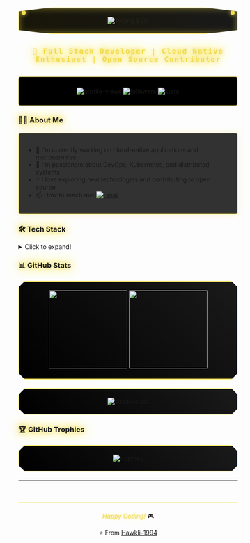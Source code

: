 <div align="center">
  <div style="background: linear-gradient(45deg, #000000, #1a1a1a);
              border: 2px solid #F0DB4F;
              padding: 20px;
              margin: 20px 0;
              position: relative;
              clip-path: polygon(0 15%, 15% 0, 85% 0, 100% 15%, 100% 85%, 85% 100%, 15% 100%, 0 85%);
              box-shadow: 0 0 20px #F0DB4F,
                         inset 0 0 15px rgba(240, 219, 79, 0.5);
              animation: borderGlow 2s ease-in-out infinite alternate;">
    <div style="position: absolute;
                top: 0;
                left: 0;
                width: 100%;
                height: 100%;
                background: linear-gradient(45deg, #F0DB4F 0%, transparent 100%);
                opacity: 0.1;">
    </div>
    <img src="https://readme-typing-svg.herokuapp.com?font=Orbitron&size=35&duration=4000&pause=1000&color=F0DB4F&background=000000&center=true&vCenter=true&width=800&height=80&lines=Hello%2C+I'm+Hawkli!;Welcome+to+my+GitHub+Profile!" alt="Typing SVG" />
    <div style="position: absolute;
                top: 5px;
                left: 5px;
                width: 10px;
                height: 10px;
                background: #F0DB4F;
                box-shadow: 0 0 10px #F0DB4F;
                border-radius: 50%;"></div>
    <div style="position: absolute;
                top: 5px;
                right: 5px;
                width: 10px;
                height: 10px;
                background: #F0DB4F;
                box-shadow: 0 0 10px #F0DB4F;
                border-radius: 50%;"></div>
  </div>
</div>

<h3 align="center" style="color: #F0DB4F;
                         text-shadow: 0 0 10px #F0DB4F;
                         font-family: 'Source Code Pro', monospace;
                         letter-spacing: 2px;
                         margin: 30px 0;">
  🚀 Full Stack Developer | Cloud Native Enthusiast | Open Source Contributor
</h3>

<div align="center" style="background: #000;
                          border: 1px solid #F0DB4F;
                          border-radius: 5px;
                          padding: 10px;
                          margin: 20px 0;
                          animation: glitch 2s infinite;">
  <p align="center">
    <img src="https://komarev.com/ghpvc/?username=hawkli-1994&label=Profile%20views&color=F0DB4F&style=flat" alt="profile-views">
    <img src="https://img.shields.io/github/followers/hawkli-1994?style=social" alt="followers">
    <img src="https://img.shields.io/github/stars/hawkli-1994?style=social" alt="stars">
  </p>
</div>

<style>
@keyframes glitch {
  0% {
    transform: translate(0);
  }
  20% {
    transform: translate(-2px, 2px);
  }
  40% {
    transform: translate(-2px, -2px);
  }
  60% {
    transform: translate(2px, 2px);
  }
  80% {
    transform: translate(2px, -2px);
  }
  100% {
    transform: translate(0);
  }
}

@keyframes neon {
  from {
    text-shadow: 0 0 10px #F0DB4F,
                 0 0 20px #F0DB4F,
                 0 0 30px #F0DB4F;
  }
  to {
    text-shadow: 0 0 5px #F0DB4F,
                 0 0 15px #F0DB4F,
                 0 0 25px #F0DB4F;
  }
}

h3, h2 {
  animation: neon 1.5s ease-in-out infinite alternate;
}

.tech-stack {
  background: rgba(0, 0, 0, 0.8);
  border: 1px solid #F0DB4F;
  border-radius: 5px;
  padding: 15px;
  margin: 20px 0;
  box-shadow: 0 0 15px rgba(240, 219, 79, 0.3);
}

.stats-card {
  transition: all 0.3s ease;
}

.stats-card:hover {
  transform: translateY(-5px);
  box-shadow: 0 0 20px #F0DB4F;
}

@keyframes borderGlow {
  from {
    box-shadow: 0 0 20px #F0DB4F,
                inset 0 0 15px rgba(240, 219, 79, 0.5);
  }
  to {
    box-shadow: 0 0 30px #F0DB4F,
                inset 0 0 25px rgba(240, 219, 79, 0.7);
  }
}

.cyberpunk-text {
  font-family: 'Orbitron', sans-serif;
  color: #F0DB4F;
  text-transform: uppercase;
  letter-spacing: 3px;
  position: relative;
  text-shadow: 2px 2px 0px #000,
               -2px -2px 0px #000,
               0 0 10px #F0DB4F;
}

.tech-badge {
  background: linear-gradient(45deg, #000000, #1a1a1a);
  border: 1px solid #F0DB4F;
  padding: 5px 10px;
  margin: 3px;
  border-radius: 3px;
  box-shadow: 0 0 10px rgba(240, 219, 79, 0.3);
  transition: all 0.3s ease;
}

.tech-badge:hover {
  transform: translateY(-2px);
  box-shadow: 0 0 15px #F0DB4F;
}
</style>

### 👨‍💻 About Me

<div class="tech-stack">

- 🔭 I'm currently working on cloud-native applications and microservices
- 🌱 I'm passionate about DevOps, Kubernetes, and distributed systems
- 💡 I love exploring new technologies and contributing to open source
- 📫 How to reach me: [![Email](https://img.shields.io/badge/Email-hawkli--1994@outlook.com-F0DB4F?style=flat-square&logo=gmail)](mailto:hawkli-1994@outlook.com)

</div>

### 🛠️ Tech Stack

<details>
<summary>Click to expand!</summary>

#### Languages
![Python](https://img.shields.io/badge/-Python-3776AB?style=flat-square&logo=Python&logoColor=white)
![JavaScript](https://img.shields.io/badge/-JavaScript-F7DF1E?style=flat-square&logo=javascript&logoColor=black)
![TypeScript](https://img.shields.io/badge/-TypeScript-007ACC?style=flat-square&logo=typescript&logoColor=white)
![Go](https://img.shields.io/badge/-Go-00ADD8?style=flat-square&logo=go&logoColor=white)
![Rust](https://img.shields.io/badge/-Rust-000000?style=flat-square&logo=rust&logoColor=white)

#### Frontend
![React](https://img.shields.io/badge/-React-61DAFB?style=flat-square&logo=react&logoColor=black)
![Vue.js](https://img.shields.io/badge/-Vue.js-4FC08D?style=flat-square&logo=vue.js&logoColor=white)
![Next.js](https://img.shields.io/badge/-Next.js-000000?style=flat-square&logo=next.js&logoColor=white)

#### Backend
![Node.js](https://img.shields.io/badge/-Node.js-339933?style=flat-square&logo=node.js&logoColor=white)
![Django](https://img.shields.io/badge/-Django-092E20?style=flat-square&logo=django&logoColor=white)
![Flask](https://img.shields.io/badge/-Flask-000000?style=flat-square&logo=flask&logoColor=white)

#### Database & Cache
![PostgreSQL](https://img.shields.io/badge/-PostgreSQL-336791?style=flat-square&logo=postgresql&logoColor=white)
![MySQL](https://img.shields.io/badge/-MySQL-4479A1?style=flat-square&logo=mysql&logoColor=white)
![Redis](https://img.shields.io/badge/-Redis-DC382D?style=flat-square&logo=redis&logoColor=white)

#### DevOps & Cloud
![Docker](https://img.shields.io/badge/-Docker-2496ED?style=flat-square&logo=docker&logoColor=white)
![Kubernetes](https://img.shields.io/badge/-Kubernetes-326CE5?style=flat-square&logo=kubernetes&logoColor=white)
![AWS](https://img.shields.io/badge/-AWS-232F3E?style=flat-square&logo=amazon-aws&logoColor=white)
![GCP](https://img.shields.io/badge/-GCP-4285F4?style=flat-square&logo=google-cloud&logoColor=white)

</details>

### 📊 GitHub Stats

<div align="center" class="stats-card" style="background: linear-gradient(45deg, #000000, #1a1a1a);
                                            border: 2px solid #F0DB4F;
                                            padding: 20px;
                                            margin: 20px 0;
                                            clip-path: polygon(0 15px, 15px 0, calc(100% - 15px) 0, 100% 15px, 100% calc(100% - 15px), calc(100% - 15px) 100%, 15px 100%, 0 calc(100% - 15px));">
  <img height="180em" src="https://github-readme-stats.vercel.app/api?username=hawkli-1994&show_icons=true&theme=dark&hide_border=true&include_all_commits=true&count_private=true&title_color=F0DB4F&icon_color=F0DB4F&text_color=F0DB4F&bg_color=000000"/>
  <img height="180em" src="https://github-readme-stats.vercel.app/api/top-langs/?username=hawkli-1994&layout=compact&langs_count=8&hide_border=true&theme=dark&title_color=F0DB4F&text_color=F0DB4F&bg_color=000000"/>
</div>

<div align="center" class="stats-card" style="background: linear-gradient(45deg, #000000, #1a1a1a);
                                            border: 2px solid #F0DB4F;
                                            padding: 20px;
                                            margin: 20px 0;
                                            clip-path: polygon(0 15px, 15px 0, calc(100% - 15px) 0, 100% 15px, 100% calc(100% - 15px), calc(100% - 15px) 100%, 15px 100%, 0 calc(100% - 15px));">
  <img src="https://github-readme-streak-stats.herokuapp.com/?user=hawkli-1994&hide_border=true&background=000000&ring=F0DB4F&fire=F0DB4F&currStreakLabel=F0DB4F&sideLabels=F0DB4F&currStreakNum=F0DB4F&sideNums=F0DB4F&dates=F0DB4F" alt="streak-stats"/>
</div>

### 🏆 GitHub Trophies
<div align="center" class="stats-card" style="background: linear-gradient(45deg, #000000, #1a1a1a);
                                            border: 2px solid #F0DB4F;
                                            padding: 20px;
                                            margin: 20px 0;
                                            clip-path: polygon(0 15px, 15px 0, calc(100% - 15px) 0, 100% 15px, 100% calc(100% - 15px), calc(100% - 15px) 100%, 15px 100%, 0 calc(100% - 15px));">
  <img src="https://github-profile-trophy.vercel.app/?username=hawkli-1994&theme=onestar&no-frame=true&column=7&title_color=F0DB4F&text_color=F0DB4F&bg_color=000000" alt="trophies"/>
</div>

---

<div align="center" style="margin-top: 50px;
                          border-top: 2px solid #F0DB4F;
                          padding-top: 20px;">
  <i style="color: #F0DB4F; text-shadow: 0 0 5px #F0DB4F;">Happy Coding!</i> 🎮
  
  ⭐️ From [Hawkli-1994](https://github.com/hawkli-1994)
</div>
